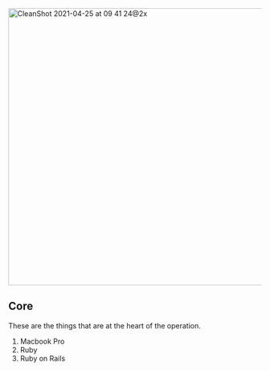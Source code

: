 
<img width="552" alt="CleanShot 2021-04-25 at 09 41 24@2x" src="https://user-images.githubusercontent.com/25507937/115986906-7b80e400-a5aa-11eb-8a2a-e1d2b0fe8630.png">

## Core
These are the things that are at the heart of the operation.

1. Macbook Pro
3. Ruby
4. Ruby on Rails
